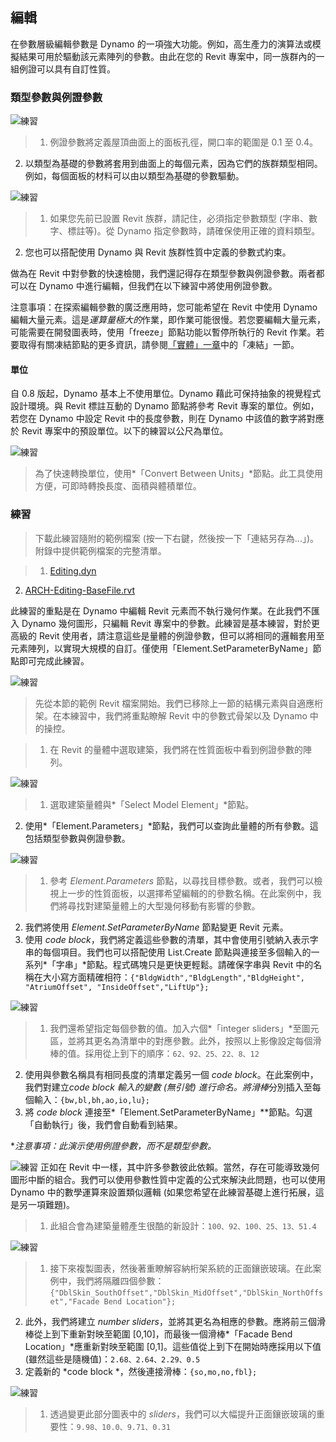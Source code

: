 

## 編輯

在參數層級編輯參數是 Dynamo 的一項強大功能。例如，高生產力的演算法或模擬結果可用於驅動該元素陣列的參數。由此在您的 Revit 專案中，同一族群內的一組例證可以具有自訂性質。

### 類型參數與例證參數

![練習](images/8-5/Exercise/32.jpg)

> 1. 例證參數將定義屋頂曲面上的面板孔徑，開口率的範圍是 0.1 至 0.4。
2. 以類型為基礎的參數將套用到曲面上的每個元素，因為它們的族群類型相同。例如，每個面板的材料可以由以類型為基礎的參數驅動。

![練習](images/8-3/params.jpg)

> 1. 如果您先前已設置 Revit 族群，請記住，必須指定參數類型 (字串、數字、標註等)。從 Dynamo 指定參數時，請確保使用正確的資料類型。
2. 您也可以搭配使用 Dynamo 與 Revit 族群性質中定義的參數式約束。

做為在 Revit 中對參數的快速檢閱，我們還記得存在類型參數與例證參數。兩者都可以在 Dynamo 中進行編輯，但我們在以下練習中將使用例證參數。

注意事項：在探索編輯參數的廣泛應用時，您可能希望在 Revit 中使用 Dynamo 編輯大量元素。這是*運算量極大的*作業，即作業可能很慢。若您要編輯大量元素，可能需要在開發圖表時，使用「freeze」節點功能以暫停所執行的 Revit 作業。若要取得有關凍結節點的更多資訊，請參閱[「實體」一章](../05_Geometry-for-Computational-Design/5-6_solids.md#freezing)中的「凍結」一節。

#### 單位

自 0.8 版起，Dynamo 基本上不使用單位。Dynamo 藉此可保持抽象的視覺程式設計環境。與 Revit 標註互動的 Dynamo 節點將參考 Revit 專案的單位。例如，若您在 Dynamo 中設定 Revit 中的長度參數，則在 Dynamo 中該值的數字將對應於 Revit 專案中的預設單位。以下的練習以公尺為單位。

![練習](images/8-3/units.jpg)

> 為了快速轉換單位，使用*「Convert Between Units」*節點。此工具使用方便，可即時轉換長度、面積與體積單位。

### 練習

> 下載此練習隨附的範例檔案 (按一下右鍵，然後按一下「連結另存為...」)。附錄中提供範例檔案的完整清單。

> 1. [Editing.dyn](datasets/8-3/Editing.dyn)
2. [ARCH-Editing-BaseFile.rvt](datasets/8-3/ARCH-Editing-BaseFile.rvt)

此練習的重點是在 Dynamo 中編輯 Revit 元素而不執行幾何作業。在此我們不匯入 Dynamo 幾何圖形，只編輯 Revit 專案中的參數。此練習是基本練習，對於更高級的 Revit 使用者，請注意這些是量體的例證參數，但可以將相同的邏輯套用至元素陣列，以實現大規模的自訂。僅使用「Element.SetParameterByName」節點即可完成此練習。

![練習](images/8-3/Exercise/04.jpg)

> 先從本節的範例 Revit 檔案開始。我們已移除上一節的結構元素與自適應桁架。在本練習中，我們將重點瞭解 Revit 中的參數式骨架以及 Dynamo 中的操控。

> 1. 在 Revit 的量體中選取建築，我們將在性質面板中看到例證參數的陣列。

![練習](images/8-3/Exercise/03.jpg)

> 1. 選取建築量體與*「Select Model Element」*節點。
2. 使用*「Element.Parameters」*節點，我們可以查詢此量體的所有參數。這包括類型參數與例證參數。

![練習](images/8-3/Exercise/32.jpg)

> 1. 參考 *Element.Parameters* 節點，以尋找目標參數。或者，我們可以檢視上一步的性質面板，以選擇希望編輯的的參數名稱。在此案例中，我們將尋找對建築量體上的大型幾何移動有影響的參數。
2. 我們將使用 *Element.SetParameterByName* 節點變更 Revit 元素。
3. 使用 *code block*，我們將定義這些參數的清單，其中會使用引號納入表示字串的每個項目。我們也可以搭配使用 List.Create 節點與連接至多個輸入的一系列*「字串」*節點。程式碼塊只是更快更輕鬆。請確保字串與 Revit 中的名稱在大小寫方面精確相符：```{"BldgWidth","BldgLength","BldgHeight", "AtriumOffset", "InsideOffset","LiftUp"};```

![練習](images/8-3/Exercise/31.jpg)

> 1. 我們還希望指定每個參數的值。加入六個*「integer sliders」*至圖元區，並將其更名為清單中的對應參數。此外，按照以上影像設定每個滑棒的值。採用從上到下的順序：```62、92、25、22、8、12```
2. 使用與參數名稱具有相同長度的清單定義另一個 *code block*。在此案例中，我們對建立*code block 輸入的變數 (無引號) 進行命名。*將*滑棒*分別插入至每個輸入：```{bw,bl,bh,ao,io,lu};```
3. 將 *code block* 連接至*「Element.SetParameterByName」**節點。勾選「自動執行」後，我們會自動看到結果。

**注意事項：此演示使用例證參數，而不是類型參數。*

![練習](images/8-3/Exercise/01.jpg) 正如在 Revit 中一樣，其中許多參數彼此依賴。當然，存在可能導致幾何圖形中斷的組合。我們可以使用參數性質中定義的公式來解決此問題，也可以使用 Dynamo 中的數學運算來設置類似邏輯 (如果您希望在此練習基礎上進行拓展，這是另一項難題)。

> 1. 此組合會為建築量體產生很酷的新設計：```100、92、100、25、13、51.4```

![練習](images/8-3/Exercise/30.jpg)

> 1. 接下來複製圖表，然後著重瞭解容納桁架系統的正面鑲嵌玻璃。在此案例中，我們將隔離四個參數：```{"DblSkin_SouthOffset","DblSkin_MidOffset","DblSkin_NorthOffset","Facade Bend Location"};```
2. 此外，我們將建立 *number sliders*，並將其更名為相應的參數。應將前三個滑棒從上到下重新對映至範圍 [0,10]，而最後一個滑棒*「Facade Bend Location」*應重新對映至範圍 [0,1]。這些值從上到下在開始時應採用以下值 (雖然這些是隨機值)：```2.68、2.64、2.29、0.5```
3. 定義新的 *code block *，然後連接滑棒：```{so,mo,no,fbl};```

![練習](images/8-3/Exercise/00.jpg)

> 1. 透過變更此部分圖表中的 *sliders*，我們可以大幅提升正面鑲嵌玻璃的重要性：```9.98、10.0、9.71、0.31```

